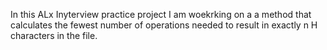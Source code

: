  In this ALx Inyterview practice project I am woekrking on a a method that calculates the fewest number of operations needed to result in exactly n H characters in the file.

